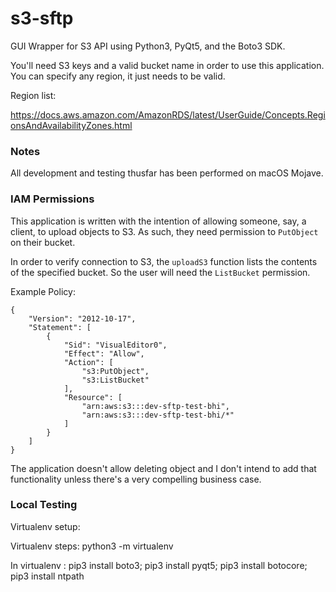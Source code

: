 # s3-sftp
GUI Wrapper for S3 API using Python3, PyQt5, and the Boto3 SDK.  

You'll need S3 keys and a valid bucket name in order to use this application. You can specify any region, it just needs to be valid.

Region list:

https://docs.aws.amazon.com/AmazonRDS/latest/UserGuide/Concepts.RegionsAndAvailabilityZones.html

### Notes

All development and testing thusfar has been performed on macOS Mojave.

### IAM Permissions

This application is written with the intention of allowing someone, say, a client, to upload objects to S3. As such, they need permission to `PutObject` on their bucket.

In order to verify connection to S3, the `uploadS3` function lists the contents of the specified bucket. So the user will need the `ListBucket` permission.

Example Policy:

```
{
    "Version": "2012-10-17",
    "Statement": [
        {
            "Sid": "VisualEditor0",
            "Effect": "Allow",
            "Action": [
                "s3:PutObject",
                "s3:ListBucket"
            ],
            "Resource": [
                "arn:aws:s3:::dev-sftp-test-bhi",
                "arn:aws:s3:::dev-sftp-test-bhi/*"
            ]
        }
    ]
}
```

The application doesn't allow deleting object and I don't intend to add that functionality unless there's a very compelling business case.


### Local Testing

Virtualenv setup:

Virtualenv steps: python3 -m virtualenv <Virtual env name>

In virtualenv : pip3 install boto3; pip3 install pyqt5; pip3 install botocore; pip3 install ntpath
